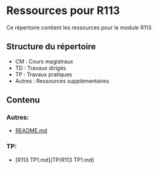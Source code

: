 # Ressources pour R113

Ce répertoire contient les ressources pour le module R113.

## Structure du répertoire

- CM : Cours magistraux
- TD : Travaux dirigés
- TP : Travaux pratiques
- Autres : Ressources supplémentaires

## Contenu

### Autres:
- [README.md](README.md)

### TP:
- [R113 TP1.md](TP/R113 TP1.md)


